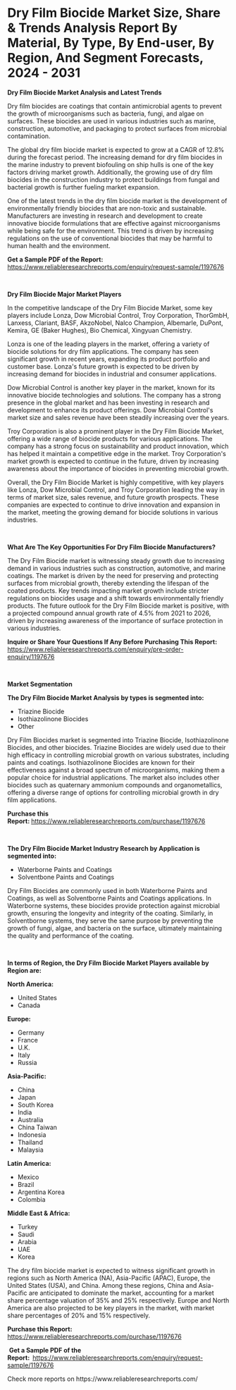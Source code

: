 <p><h1>Dry Film Biocide Market Size, Share & Trends Analysis Report By Material, By Type, By End-user, By Region, And Segment Forecasts, 2024 - 2031</h1></p><p><strong>Dry Film Biocide Market Analysis and Latest Trends</strong></p>
<p><p>Dry film biocides are coatings that contain antimicrobial agents to prevent the growth of microorganisms such as bacteria, fungi, and algae on surfaces. These biocides are used in various industries such as marine, construction, automotive, and packaging to protect surfaces from microbial contamination.</p><p>The global dry film biocide market is expected to grow at a CAGR of 12.8% during the forecast period. The increasing demand for dry film biocides in the marine industry to prevent biofouling on ship hulls is one of the key factors driving market growth. Additionally, the growing use of dry film biocides in the construction industry to protect buildings from fungal and bacterial growth is further fueling market expansion.</p><p>One of the latest trends in the dry film biocide market is the development of environmentally friendly biocides that are non-toxic and sustainable. Manufacturers are investing in research and development to create innovative biocide formulations that are effective against microorganisms while being safe for the environment. This trend is driven by increasing regulations on the use of conventional biocides that may be harmful to human health and the environment.</p></p>
<p><strong>Get a Sample PDF of the Report:&nbsp;</strong> <a href="https://www.reliableresearchreports.com/enquiry/request-sample/1197676">https://www.reliableresearchreports.com/enquiry/request-sample/1197676</a></p>
<p>&nbsp;</p>
<p><strong>Dry Film Biocide Major Market Players</strong></p>
<p><p>In the competitive landscape of the Dry Film Biocide Market, some key players include Lonza, Dow Microbial Control, Troy Corporation, ThorGmbH, Lanxess, Clariant, BASF, AkzoNobel, Nalco Champion, Albemarle, DuPont, Kemira, GE (Baker Hughes), Bio Chemical, Xingyuan Chemistry. </p><p>Lonza is one of the leading players in the market, offering a variety of biocide solutions for dry film applications. The company has seen significant growth in recent years, expanding its product portfolio and customer base. Lonza's future growth is expected to be driven by increasing demand for biocides in industrial and consumer applications.</p><p>Dow Microbial Control is another key player in the market, known for its innovative biocide technologies and solutions. The company has a strong presence in the global market and has been investing in research and development to enhance its product offerings. Dow Microbial Control's market size and sales revenue have been steadily increasing over the years.</p><p>Troy Corporation is also a prominent player in the Dry Film Biocide Market, offering a wide range of biocide products for various applications. The company has a strong focus on sustainability and product innovation, which has helped it maintain a competitive edge in the market. Troy Corporation's market growth is expected to continue in the future, driven by increasing awareness about the importance of biocides in preventing microbial growth.</p><p>Overall, the Dry Film Biocide Market is highly competitive, with key players like Lonza, Dow Microbial Control, and Troy Corporation leading the way in terms of market size, sales revenue, and future growth prospects. These companies are expected to continue to drive innovation and expansion in the market, meeting the growing demand for biocide solutions in various industries.</p></p>
<p>&nbsp;</p>
<p><strong>What Are The Key Opportunities For Dry Film Biocide Manufacturers?</strong></p>
<p><p>The Dry Film Biocide market is witnessing steady growth due to increasing demand in various industries such as construction, automotive, and marine coatings. The market is driven by the need for preserving and protecting surfaces from microbial growth, thereby extending the lifespan of the coated products. Key trends impacting market growth include stricter regulations on biocides usage and a shift towards environmentally friendly products. The future outlook for the Dry Film Biocide market is positive, with a projected compound annual growth rate of 4.5% from 2021 to 2026, driven by increasing awareness of the importance of surface protection in various industries.</p></p>
<p><strong>Inquire or Share Your Questions If Any Before Purchasing This Report:</strong> <a href="https://www.reliableresearchreports.com/enquiry/pre-order-enquiry/1197676">https://www.reliableresearchreports.com/enquiry/pre-order-enquiry/1197676</a></p>
<p>&nbsp;</p>
<p><strong>Market Segmentation</strong></p>
<p><strong>The Dry Film Biocide Market Analysis by types is segmented into:</strong></p>
<p><ul><li>Triazine Biocide</li><li>Isothiazolinone Biocides</li><li>Other</li></ul></p>
<p><p>Dry Film Biocides market is segmented into Triazine Biocide, Isothiazolinone Biocides, and other biocides. Triazine Biocides are widely used due to their high efficacy in controlling microbial growth on various substrates, including paints and coatings. Isothiazolinone Biocides are known for their effectiveness against a broad spectrum of microorganisms, making them a popular choice for industrial applications. The market also includes other biocides such as quaternary ammonium compounds and organometallics, offering a diverse range of options for controlling microbial growth in dry film applications.</p></p>
<p><strong>Purchase this Report:&nbsp;</strong><a href="https://www.reliableresearchreports.com/purchase/1197676">https://www.reliableresearchreports.com/purchase/1197676</a></p>
<p>&nbsp;</p>
<p><strong>The Dry Film Biocide Market Industry Research by Application is segmented into:</strong></p>
<p><ul><li>Waterborne Paints and Coatings</li><li>Solventbone Paints and Coatings</li></ul></p>
<p><p>Dry Film Biocides are commonly used in both Waterborne Paints and Coatings, as well as Solventborne Paints and Coatings applications. In Waterborne systems, these biocides provide protection against microbial growth, ensuring the longevity and integrity of the coating. Similarly, in Solventborne systems, they serve the same purpose by preventing the growth of fungi, algae, and bacteria on the surface, ultimately maintaining the quality and performance of the coating.</p></p>
<p>&nbsp;</p>
<p><strong>In terms of Region, the Dry Film Biocide Market Players available by Region are:</strong></p>
<p>
    <p> <strong> North America: </strong>
        <ul>
            <li>United States</li>
            <li>Canada</li>
        </ul>
        </p> 
    <p> <strong> Europe: </strong>
        <ul>
            <li>Germany</li>
            <li>France</li>
            <li>U.K.</li>
            <li>Italy</li>
            <li>Russia</li>
        </ul>
        </p> 
    <p> <strong> Asia-Pacific: </strong>
        <ul>
            <li>China</li>
            <li>Japan</li>
            <li>South Korea</li>
            <li>India</li>
            <li>Australia</li>
            <li>China Taiwan</li>
            <li>Indonesia</li>
            <li>Thailand</li>
            <li>Malaysia</li>
        </ul>
        </p> 
    <p> <strong> Latin America: </strong>
        <ul>
            <li>Mexico</li>
            <li>Brazil</li>
            <li>Argentina Korea</li>
            <li>Colombia</li>
        </ul>
        </p> 
    <p> <strong> Middle East & Africa: </strong>
        <ul>
            <li>Turkey</li>
            <li>Saudi</li>
            <li>Arabia</li>
            <li>UAE</li>
            <li>Korea</li>
        </ul>
    </p>
    </p>
<p><p>The dry film biocide market is expected to witness significant growth in regions such as North America (NA), Asia-Pacific (APAC), Europe, the United States (USA), and China. Among these regions, China and Asia-Pacific are anticipated to dominate the market, accounting for a market share percentage valuation of 35% and 25% respectively. Europe and North America are also projected to be key players in the market, with market share percentages of 20% and 15% respectively.</p></p>
<p><strong>Purchase this Report: </strong><a href="https://www.reliableresearchreports.com/purchase/1197676">https://www.reliableresearchreports.com/purchase/1197676</a></p>
<p>&nbsp;<strong>Get a Sample PDF of the Report:&nbsp;&nbsp;</strong><a href="https://www.reliableresearchreports.com/enquiry/request-sample/1197676">https://www.reliableresearchreports.com/enquiry/request-sample/1197676</a></p>
<p><strong></strong></p>
<p>Check more reports on https://www.reliableresearchreports.com/</p>